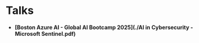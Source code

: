 # Talks

- **[Boston Azure AI - Global AI Bootcamp 2025](./AI in Cybersecurity - Microsoft Sentinel.pdf)**
